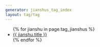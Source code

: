 ```yaml
---
generator: jianshus_tag_index
layout: tag/tag
---
```


<ul>
    {% for jianshu in page.tag_jianshus %}
        <li><a href="{{ jianshu.url }}">{{ jianshu.title }}</a></li>
    {% endfor %}
</ul>